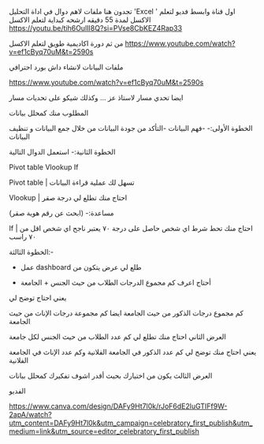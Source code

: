 تجدون هنا ملفات لاهم دوال في اداة التحليل  'Excel '
اول قناة وابسط فديو لتعلم الاكسل لمدة 55 دقيقه ارشحه كبداية لتعلم الاكسل  
https://youtu.be/tih6OulII8Q?si=PVse8CbKEZ4Rap33

 من ثم دورة اكاديمية طويق لتعلم الاكسل 
 https://www.youtube.com/watch?v=ef1cByq70uM&t=2590s   



 ملفات البيانات لانشاء داش بورد احترافي 

 https://www.youtube.com/watch?v=ef1cByq70uM&t=2590s



 ايضا تحدي مسار لاستاذ عز ... وكذلك شيكو على تحديات مسار

 المطلوب منك كمحلل بيانات 

الخطوة الأولى:- 
-فهم البيانات 
-التأكد من جودة البيانات 
من خلال جمع البيانات و تنظيف البيانات 

الخطوة الثانية:- 
استعمل الدوال التالية 

Pivot table 
Vlookup 
If 

Pivot table | تسهل لك عملية قراءة البيانات 

Vlookup | احتاج منك تطلع لي درجة صقر 

مساعدة:- 
(ابحث عن رقم هوية صقر)

If | احتاج منك تحط شرط اي شخص حاصل على درجة ٧٠ يعتبر ناجح 
اي شخص اقل من ٧٠ راسب 

الخطوة الثالثة:- 
- عمل dashboard 
طلع لي عرض يتكون من 

- أحتاج اعرف كم مجموع الدرجات الطلاب من حيث الجنس + الجامعة 

يعني احتاج توضح لي 

كم مجموع درجات الذكور من حيث الجامعة 
ايضا كم مجموعة درجات الإناث من حيث الجامعة 

العرض الثاني 
احتاج منك تطلع لي 
كم عدد الطلاب من حيث الجنس لكل جامعة 

يعني احتاج منك توضح لي 
كم عدد الذكور في الجامعة الفلانية 
وكم عدد الإناث في الجامعة الفلانية 

العرض الثالث يكون من اختيارك بحيث أقدر اشوف تفكيرك كمحلل بيانات 

الفديو 

https://www.canva.com/design/DAFy9Ht7l0k/rJoF6dE2luGTIFf9W-2apA/watch?utm_content=DAFy9Ht7l0k&utm_campaign=celebratory_first_publish&utm_medium=link&utm_source=editor_celebratory_first_publish





